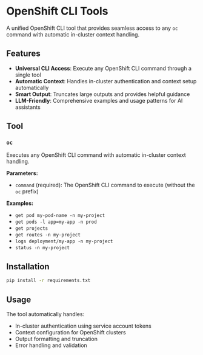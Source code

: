 # OpenShift CLI Tools

A unified OpenShift CLI tool that provides seamless access to any `oc` command with automatic in-cluster context handling.

## Features

- **Universal CLI Access**: Execute any OpenShift CLI command through a single tool
- **Automatic Context**: Handles in-cluster authentication and context setup automatically
- **Smart Output**: Truncates large outputs and provides helpful guidance  
- **LLM-Friendly**: Comprehensive examples and usage patterns for AI assistants

## Tool

### `oc`

Executes any OpenShift CLI command with automatic in-cluster context handling.

**Parameters:**
- `command` (required): The OpenShift CLI command to execute (without the `oc` prefix)

**Examples:**
- `get pod my-pod-name -n my-project`
- `get pods -l app=my-app -n prod` 
- `get projects`
- `get routes -n my-project`
- `logs deployment/my-app -n my-project`
- `status -n my-project`

## Installation

```bash
pip install -r requirements.txt
```

## Usage

The tool automatically handles:
- In-cluster authentication using service account tokens
- Context configuration for OpenShift clusters
- Output formatting and truncation
- Error handling and validation
